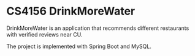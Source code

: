 # CS4156 DrinkMoreWater
DrinkMoreWater is an application that recommends different restaurants with verified reviews near CU.

The project is implemented with Spring Boot and MySQL.